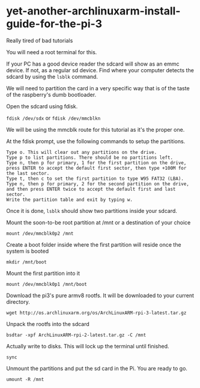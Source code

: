 # yet-another-archlinuxarm-install-guide-for-the-pi-3
Really tired of bad tutorials

You will need a root terminal for this.

If your PC has a good device reader the sdcard will show as an emmc device. If not, as a regular sd device.
Find where your computer detects the sdcard by using the `lsblk` command.

We will need to partition the card in a very specific way that is of the taste of the raspberry's dumb bootloader.

Open the sdcard using fdisk.

`fdisk /dev/sdx` or `fdisk /dev/mmcblkn`

We will be using the mmcblk route for this tutorial as it's the proper one. 

At the fdisk prompt, use the following commands to setup the partitions.

    Type o. This will clear out any partitions on the drive.
    Type p to list partitions. There should be no partitions left.
    Type n, then p for primary, 1 for the first partition on the drive, press ENTER to accept the default first sector, then type +100M for the last sector.
    Type t, then c to set the first partition to type W95 FAT32 (LBA).
    Type n, then p for primary, 2 for the second partition on the drive, and then press ENTER twice to accept the default first and last sector.
    Write the partition table and exit by typing w.

Once it is done, `lsblk` should show two partitions inside your sdcard.

Mount the soon-to-be root partition at /mnt or a destination of your choice

`mount /dev/mmcblk0p2 /mnt`

Create a boot folder inside where the first partition will reside once the system is booted

`mkdir /mnt/boot`

Mount the first partition into it

`mount /dev/mmcblk0p1 /mnt/boot`

Download the pi3's pure armv8 rootfs. It will be downloaded to your current directory.

`wget http://os.archlinuxarm.org/os/ArchLinuxARM-rpi-3-latest.tar.gz`

Unpack the rootfs into the sdcard

`bsdtar -xpf ArchLinuxARM-rpi-2-latest.tar.gz -C /mnt`

Actually write to disks. This will lock up the terminal until finished.

`sync`

Unmount the partitions and put the sd card in the Pi. You are ready to go.

`umount -R /mnt`


